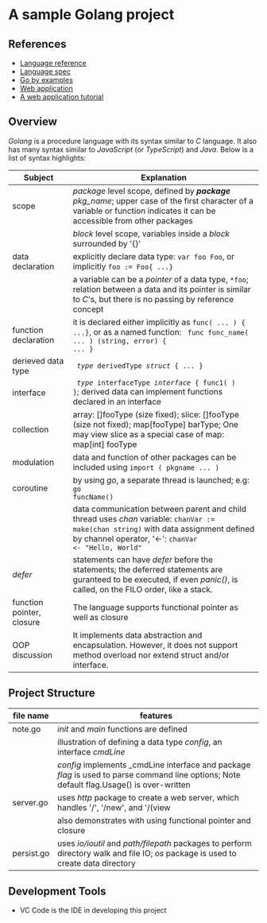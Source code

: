 # A sample Golang project 

## References

- [Language reference](https://golang.org/doc)
- [Language spec](https://golang.org/ref/spec)
- [Go by examples](https://gobyexample.com/)
- [Web application](https://astaxie.gitbooks.io/build-web-application-with-golang/en/)
- [A web application tutorial](https://golang.org/doc/articles/wiki/)

## Overview

_Golang_ is a procedure language with its syntax similar to _C_ language. It also has many syntax similar to _JavaScript_ (or _TypeScript_) and _Java_. Below is a list of syntax highlights:

| Subject | Explanation |
| --- | ------ |
| scope | _package_ level scope, defined by _<b>package</b> pkg_name_; upper case of the first character of a variable or function indicates it can be accessible from other packages |
|  | _block_ level scope, variables inside a _block_ surrounded by '{}' |
| data declaration | explicitly declare data type: <code>var foo Foo</code>, or implicitly <code>foo := Foo{ ...}</code> |
|  | a variable can be a <i>pointer</i> of a data type, <code>*foo</code>; relation between a data and its pointer is similar to _C_'s, but there is no passing by reference concept |
| function declaration | it is declared either implicitly as <code>func( ... ) { ...}</code>, or as a named function: <code> func func_name( ... ) (string, error) { ... } </code> |
| derieved data type | <code> <em>type</em> derivedType <em>struct</em> { ... }</code>|
| interface | <code> <em>type</em> interfaceType <em>interface</em> { func1( ) }</code>; derived data can implement functions declared in an interface |
| collection | array: []fooType (size fixed); slice: []fooType (size not fixed); map[fooType] barType;  One may view slice as a special case of map: map[int] fooType
| modulation | data and function of other packages can be included using <code>import ( pkgname ... )</code>|
| coroutine | by using <em>go</em>, a separate thread is launched; e.g: <code> go funcName()</code> |
| | data communication between parent and child thread uses <em>chan</em> variable: <code>chanVar := make(chan string)</code> with data assignment defined by channel operator, '<-': <code>chanVar <- "Hello, World"</code> |
| _defer_ | statements can have <em>defer</em> before the statements; the deferred statements are guranteed to be executed, if even _panic()_, is called, on the FILO order, like a stack. |
| function pointer, closure | The language supports functional pointer as well as closure |
| OOP discussion | It implements data abstraction and encapsulation. However, it does not support method overload nor extend struct and/or interface. |

## Project Structure

| file name | features |
| --- | ---- |
| note.go | _init_ and _main_ functions are defined |
| | illustration of defining a data type _config_, an interface _cmdLine_ |
|         | _config_ implements _cmdLine interface and package _flag_ is used to parse command line options; <note>Note</note> default flag.Usage() is over-written |
| server.go | uses _http_ package to create a web server, which handles '/', '/new', and '/(view|edit|save)/\<title\>' calls, _http/template_ package to display web pages, and _regexp_ package used in validating and extracting substring |
|         | also demonstrates with using functional pointer and closure  |
| persist.go | uses _io/ioutil_ and _path/filepath_ packages to perform directory walk and file IO; _os_ package is used to create data directory |

## Development Tools

- VC Code is the IDE in developing this project

